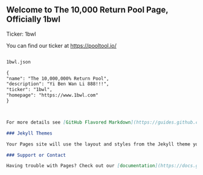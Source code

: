 ## Welcome to The 10,000 Return Pool Page, Officially 1bwl

Ticker: 1bwl

You can find our ticker at https://pooltool.io/

```markdown

1bwl.json

{
"name": "The 10,000,000% Return Pool",
"description": "Yi Ben Wan Li 888!!!",
"ticker": "1bwl",
"homepage": "https://www.1bwl.com"
}



For more details see [GitHub Flavored Markdown](https://guides.github.com/features/mastering-markdown/).

### Jekyll Themes

Your Pages site will use the layout and styles from the Jekyll theme you have selected in your [repository settings](https://github.com/pattlau/1bwl/settings/pages). The name of this theme is saved in the Jekyll `_config.yml` configuration file.

### Support or Contact

Having trouble with Pages? Check out our [documentation](https://docs.github.com/categories/github-pages-basics/) or [contact support](https://support.github.com/contact) and we’ll help you sort it out.
